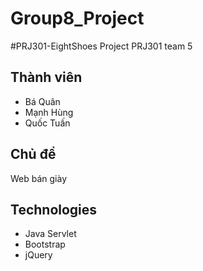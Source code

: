 # Group8_Project
#PRJ301-EightShoes
Project PRJ301 team 5

## Thành viên
- Bá Quân
- Mạnh Hùng 
- Quốc Tuấn

## Chủ đề
Web bán giày

## Technologies
- Java Servlet
- Bootstrap
- jQuery

